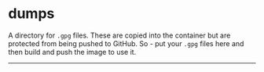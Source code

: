 # dumps
A directory for `.gpg` files. These are copied into the container
but are protected from being pushed to GitHub. So - put your
`.gpg` files here and then build and push the image to use it.

---
